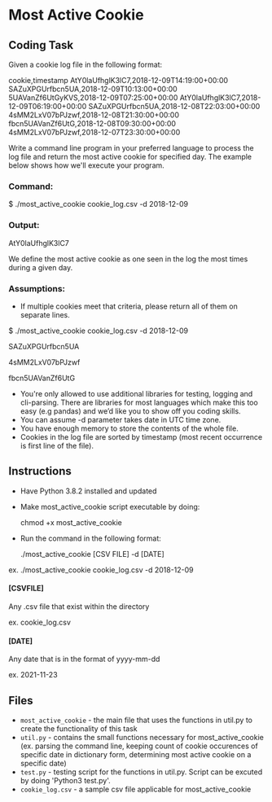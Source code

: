 # Most Active Cookie 
## Coding Task
Given a cookie log file in the following format: 

cookie,timestamp 
AtY0laUfhglK3lC7,2018-12-09T14:19:00+00:00 
SAZuXPGUrfbcn5UA,2018-12-09T10:13:00+00:00 
5UAVanZf6UtGyKVS,2018-12-09T07:25:00+00:00 
AtY0laUfhglK3lC7,2018-12-09T06:19:00+00:00 
SAZuXPGUrfbcn5UA,2018-12-08T22:03:00+00:00 
4sMM2LxV07bPJzwf,2018-12-08T21:30:00+00:00 
fbcn5UAVanZf6UtG,2018-12-08T09:30:00+00:00 
4sMM2LxV07bPJzwf,2018-12-07T23:30:00+00:00 

Write a command line program in your preferred language to process the log file and return the most active cookie for specified day. The example below shows how we'll execute your program.

### Command:

$ ./most_active_cookie cookie_log.csv -d 2018-12-09

### Output:

AtY0laUfhglK3lC7

We define the most active cookie as one seen in the log the most times during a given day. 

### Assumptions: 
- If multiple cookies meet that criteria, please return all of them on separate lines. 

$ ./most_active_cookie cookie_log.csv -d 2018-12-09

SAZuXPGUrfbcn5UA

4sMM2LxV07bPJzwf

fbcn5UAVanZf6UtG

- You're only allowed to use additional libraries for testing, logging and cli-parsing. There are libraries for
most languages which make this too easy (e.g pandas) and we’d like you to show off you coding skills.
- You can assume -d parameter takes date in UTC time zone.
- You have enough memory to store the contents of the whole file.
- Cookies in the log file are sorted by timestamp (most recent occurrence is first line of the file).

## Instructions
- Have Python 3.8.2 installed and updated
- Make most_active_cookie script executable by doing:

     chmod +x most_active_cookie

- Run the command in the following format:

     ./most_active_cookie [CSV FILE] -d [DATE]

ex. ./most_active_cookie cookie_log.csv -d 2018-12-09

#### [CSVFILE]
Any .csv file that exist within the directory

ex. cookie_log.csv

#### [DATE]
Any date that is in the format of yyyy-mm-dd

ex. 2021-11-23

## Files
- `most_active_cookie` - the main file that uses the functions in util.py to create the functionality of this task
- `util.py` - contains the small functions necessary for most_active_cookie (ex. parsing the command line, keeping count of cookie occurences of specific date in dictionary form, determining most active cookie on a specific date)
- `test.py` - testing script for the functions in util.py. Script can be excuted by doing 'Python3 test.py'.
- `cookie_log.csv` - a sample csv file applicable for most_active_cookie
